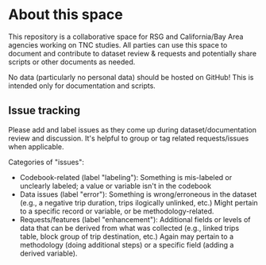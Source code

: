 # About this space

This repository is a collaborative space for RSG and California/Bay Area agencies working on TNC studies. All parties can use this space to document and contribute to dataset review & requests and potentially share scripts or other documents as needed.

No data (particularly no personal data) should be hosted on GitHub! This is intended only for documentation and scripts.

## Issue tracking
Please add and label issues as they come up during dataset/documentation review and discussion. It's helpful to group or tag related requests/issues when applicable.

Categories of "issues":
- Codebook-related (label "labeling"): Something is mis-labeled or unclearly labeled; a value or variable isn't in the codebook
- Data issues (label "error"): Something is wrong/erroneous in the dataset (e.g., a negative trip duration, trips ilogically unlinked, etc.) Might pertain to a specific record or variable, or be methodology-related.
- Requests/features (label "enhancement"): Additional fields or levels of data that can be derived from what was collected (e.g., linked trips table, block group of trip destination, etc.) Again may pertain to a methodology (doing additional steps) or a specific field (adding a derived variable).
